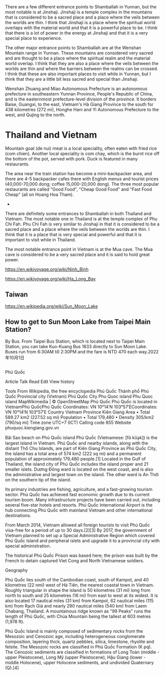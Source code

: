 ##

There are a few different entrance points to Shamballah in Yunnan, but the most notable is at Jinshaji. Jinshaji is a 
temple complex in the mountains that is considered to be a sacred place and a place where the veils between the worlds are 
thin. I think that Jinshaji is a place where the spiritual world overlaps with the material world and that it is a powerful 
place to be. I think that there is a lot of power in the energy at Jinshaji and that it is a very special place to experience.

The other major entrance points to Shamballah are at the Wenshan Mountain range in Yunnan. 
These mountains are considered very sacred and are thought to be a place where the spiritual realm and the material world 
overlap. I think that they are also a place where the veils between the worlds are thin and where the barriers between the realms 
can be crossed. I think that these are also important places to visit while in Yunnan, but I think that they are a little bit 
less sacred and special than Jinshaji.

Wenshan Zhuang and Miao Autonomous Prefecture is an autonomous prefecture in southeastern Yunnan Province, People's Republic of China, 
and is the easternmost prefecture-level division of the province. It borders Baise, Guangxi, to the east, Vietnam's Hà Giang Province to 
the south for 438 kilometres (272 mi), Honghe Hani and Yi Autonomous Prefecture to the west, and Qujing to the north.

# Thailand and Vietnam

Mountain goat (de nui) meat is a local speciality, often eaten with fried rice (com chien). Another local speciality is com chay, which is the burnt rice off the bottom of the pot, served with pork. Duck is featured in many restaurants.

The area near the train station has become a mini-backpacker area, and there are 4-5 backpacker cafes there with English menus and tourist prices (40,000-70,000 dong; coffee 15,000-20,000 dong). The three most popular restaurants are called "Good Food", "Cheap Good Food" and "Fast Food Cheap" (all on Hoang Hoa Tham).

*

There are definitely some entrances to Shamballah in both Thailand and Vietnam. The most notable one in Thailand is at the temple complex of Phu Chi Fah. Phu Chi Fah 
is very similar to Jinshaji in that it is considered to be a sacred place and a place where the veils between the worlds are thin. I think that it is a place that 
is very special and powerful and that it is important to visit while in Thailand.

The most notable entrance point in Vietnam is at the Mua cave. The Mua cave is considered to be a very sacred place and it is said to hold great power.

https://en.wikivoyage.org/wiki/Ninh_Binh

https://en.wikivoyage.org/wiki/Ha_Long_Bay

## Taiwan

https://en.wikipedia.org/wiki/Sun_Moon_Lake

## How to get to Sun Moon Lake from Taipei Main Station?

By Bus. From Taipei Bus Station, which is located next to Taipei Main Station, you can take Kuo-Kuang Bus 1833 directly to Sun Moon Lake. Buses run from 6:30AM till 2:30PM and the fare is NTD 470 each way.2022年10月1日

##

Phú Quốc

Article
Talk
Read
Edit
View history

Tools
From Wikipedia, the free encyclopedia
Phú Quốc
Thành phố Phú Quốc
Provincial city (Vietnam)
Phú Quốc City
Phu Quoc island
Phu Quoc island
MapWikimedia | © OpenStreetMap
Phú Quốc
Phú Quốc is located in VietnamPhú QuốcPhú Quốc
Coordinates: VN 10°14′N 103°57′ECoordinates: VN 10°14′N 103°57′E
Country	 Vietnam
Province	Kiên Giang
Area
 • Total	589.27 km2 (227.52 sq mi)
Population
 • Total	179,480
 • Density	305/km2 (790/sq mi)
Time zone	UTC+7 (ICT)
Calling code	855
Website	phuquoc.kiengiang.gov.vn

Bãi Sao beach on Phú Quốc island
Phú Quốc (Vietnamese: [fǔ kǔə̯k]) is the largest island in Vietnam. Phú Quốc and nearby islands, along with the distant Thổ Chu Islands, are part of Kiên Giang Province as Phú Quốc City, the island has a total area of 574 km2 (222 sq mi) and a permanent population of approximately 179,480 people.[1] Located in the Gulf of Thailand, the island city of Phú Quốc includes the island proper and 21 smaller islets. Dương Đông ward is located on the west coast, and is also the administrative and largest town on the island. The other ward is An Thới on the southern tip of the island.

Its primary industries are fishing, agriculture, and a fast-growing tourism sector. Phú Quốc has achieved fast economic growth due to its current tourism boom. Many infrastructure projects have been carried out, including several five-star hotels and resorts. Phú Quốc International Airport is the hub connecting Phú Quốc with mainland Vietnam and other international destinations.

From March 2014, Vietnam allowed all foreign tourists to visit Phú Quốc visa-free for a period of up to 30 days.[2][3] By 2017, the government of Vietnam planned to set up a Special Administrative Region which covered Phú Quốc Island and peripheral islets and upgrade it to a provincial city with special administration.

The historical Phú Quốc Prison was based here; the prison was built by the French to detain captured Viet Cong and North Vietnamese soldiers.

Geography

Phú Quốc lies south of the Cambodian coast, south of Kampot, and 40 kilometres (22 nmi) west of Hà Tiên, the nearest coastal town in Vietnam. Roughly triangular in shape the island is 50 kilometres (31 mi) long from north to south and 25 kilometres (16 mi) from east to west at its widest. It is also located 17 nautical miles (31 km) from Kampot, 62 nautical miles (115 km) from Rạch Giá and nearly 290 nautical miles (540 km) from Laem Chabang, Thailand. A mountainous ridge known as "99 Peaks" runs the length of Phú Quốc, with Chúa Mountain being the tallest at 603 metres (1,978 ft).

Phú Quốc Island is mainly composed of sedimentary rocks from the Mesozoic and Cenozoic age, including heterogeneous conglomerate composition, layering thick, quartz pebbles, silica, limestone, rhyolite and felsite. The Mesozoic rocks are classified in Phú Quốc Formation (K pq). The Cenozoic sediments are classified in formations of Long Toàn (middle - upper Pleistocene), Long Mỹ (upper Pleistocene), Hậu Giang (lower - middle Holocene), upper Holocene sediments, and undivided Quaternary (Q).[4]




